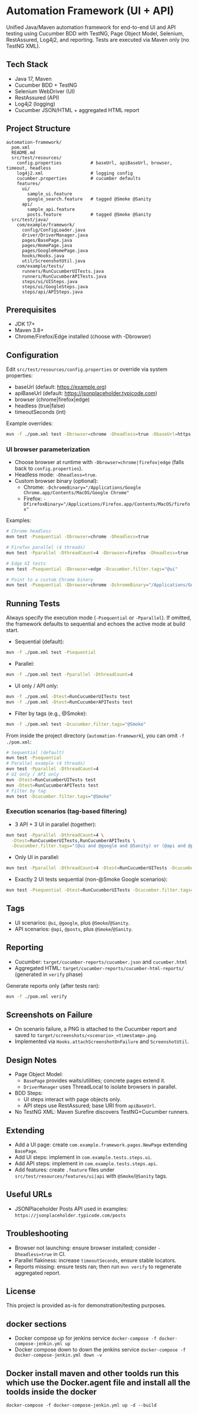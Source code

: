 # Automation Framework (UI + API)

Unified Java/Maven automation framework for end-to-end UI and API testing using Cucumber BDD with TestNG, Page Object Model, Selenium, RestAssured, Log4j2, and reporting. Tests are executed via Maven only (no TestNG XML).

## Tech Stack
- Java 17, Maven
- Cucumber BDD + TestNG
- Selenium WebDriver (UI)
- RestAssured (API)
- Log4j2 (logging)
- Cucumber JSON/HTML + aggregated HTML report

## Project Structure
```
automation-framework/
  pom.xml
  README.md
  src/test/resources/
    config.properties           # baseUrl, apiBaseUrl, browser, timeout, headless
    log4j2.xml                  # logging config
    cucumber.properties         # cucumber defaults
    features/
      ui/
        sample_ui.feature
        google_search.feature   # tagged @Smoke @Sanity
      api/
        sample_api.feature
        posts.feature           # tagged @Smoke @Sanity
  src/test/java/
    com/example/framework/
      config/ConfigLoader.java
      driver/DriverManager.java
      pages/BasePage.java
      pages/HomePage.java
      pages/GoogleHomePage.java
      hooks/Hooks.java
      util/ScreenshotUtil.java
    com/example/tests/
      runners/RunCucumberUITests.java
      runners/RunCucumberAPITests.java
      steps/ui/UISteps.java
      steps/ui/GoogleSteps.java
      steps/api/APISteps.java
```

## Prerequisites
- JDK 17+
- Maven 3.8+
- Chrome/Firefox/Edge installed (choose with -Dbrowser)

## Configuration
Edit `src/test/resources/config.properties` or override via system properties:
- baseUrl (default: https://example.org)
- apiBaseUrl (default: https://jsonplaceholder.typicode.com)
- browser (chrome|firefox|edge)
- headless (true|false)
- timeoutSeconds (int)

Example overrides:
```bash
mvn -f ./pom.xml test -Dbrowser=chrome -Dheadless=true -DbaseUrl=https://example.org -DapiBaseUrl=https://jsonplaceholder.typicode.com
```

### UI browser parameterization
- Choose browser at runtime with `-Dbrowser=chrome|firefox|edge` (falls back to `config.properties`).
- Headless mode: `-Dheadless=true`.
- Custom browser binary (optional):
  - Chrome: `-DchromeBinary="/Applications/Google Chrome.app/Contents/MacOS/Google Chrome"`
  - Firefox: `-DfirefoxBinary="/Applications/Firefox.app/Contents/MacOS/firefox"`

Examples:
```bash
# Chrome headless
mvn test -Psequential -Dbrowser=chrome -Dheadless=true

# Firefox parallel (4 threads)
mvn test -Pparallel -DthreadCount=4 -Dbrowser=firefox -Dheadless=true

# Edge UI tests
mvn test -Psequential -Dbrowser=edge -Dcucumber.filter.tags="@ui"

# Point to a custom Chrome binary
mvn test -Psequential -Dbrowser=chrome -DchromeBinary="/Applications/Google Chrome.app/Contents/MacOS/Google Chrome"
```

## Running Tests
Always specify the execution mode (`-Psequential` or `-Pparallel`). If omitted, the framework defaults to sequential and echoes the active mode at build start.

- Sequential (default):
```bash
mvn -f ./pom.xml test -Psequential
```
- Parallel:
```bash
mvn -f ./pom.xml test -Pparallel -DthreadCount=4
```
- UI only / API only:
```bash
mvn -f ./pom.xml -Dtest=RunCucumberUITests test
mvn -f ./pom.xml -Dtest=RunCucumberAPITests test
```
- Filter by tags (e.g., @Smoke):
```bash
mvn -f ./pom.xml test -Dcucumber.filter.tags="@Smoke"
```

From inside the project directory (`automation-framework`), you can omit `-f ./pom.xml`:
```bash
# Sequential (default)
mvn test -Psequential
# Parallel example (4 threads)
mvn test -Pparallel -DthreadCount=4
# UI only / API only
mvn -Dtest=RunCucumberUITests test
mvn -Dtest=RunCucumberAPITests test
# Filter by tag
mvn test -Dcucumber.filter.tags="@Smoke"
```

### Execution scenarios (tag-based filtering)
- 3 API + 3 UI in parallel (together):
```bash
mvn test -Pparallel -DthreadCount=4 \
  -Dtest=RunCucumberUITests,RunCucumberAPITests \
  -Dcucumber.filter.tags="(@ui and @google and @Sanity) or (@api and @posts)"
```

- Only UI in parallel:
```bash
mvn test -Pparallel -DthreadCount=4 -Dtest=RunCucumberUITests -Dcucumber.filter.tags="@ui"
```

- Exactly 2 UI tests sequential (non-@Smoke Google scenarios):
```bash
mvn test -Psequential -Dtest=RunCucumberUITests -Dcucumber.filter.tags="@ui and @google and @Sanity and not @Smoke"
```

## Tags
- UI scenarios: `@ui`, `@google`, plus `@Smoke`/`@Sanity`.
- API scenarios: `@api`, `@posts`, plus `@Smoke`/`@Sanity`.

## Reporting
- Cucumber: `target/cucumber-reports/cucumber.json` and `cucumber.html`
- Aggregated HTML: `target/cucumber-reports/cucumber-html-reports/` (generated in `verify` phase)

Generate reports only (after tests ran):
```bash
mvn -f ./pom.xml verify
```

## Screenshots on Failure
- On scenario failure, a PNG is attached to the Cucumber report and saved to `target/screenshots/<scenario>_<timestamp>.png`.
- Implemented via `Hooks.attachScreenshotOnFailure` and `ScreenshotUtil`.

## Design Notes
- Page Object Model:
  - `BasePage` provides waits/utilities; concrete pages extend it.
  - `DriverManager` uses ThreadLocal to isolate browsers in parallel.
- BDD Steps:
  - UI steps interact with page objects only.
  - API steps use RestAssured; base URI from `apiBaseUrl`.
- No TestNG XML: Maven Surefire discovers TestNG+Cucumber runners.

## Extending
- Add a UI page: create `com.example.framework.pages.NewPage` extending `BasePage`.
- Add UI steps: implement in `com.example.tests.steps.ui`.
- Add API steps: implement in `com.example.tests.steps.api`.
- Add features: create `.feature` files under `src/test/resources/features/ui|api` with `@Smoke`/`@Sanity` tags.

## Useful URLs
- JSONPlaceholder Posts API used in examples: `https://jsonplaceholder.typicode.com/posts`

## Troubleshooting
- Browser not launching: ensure browser installed; consider `-Dheadless=true` in CI.
- Parallel flakiness: increase `timeoutSeconds`, ensure stable locators.
- Reports missing: ensure tests ran; then run `mvn verify` to regenerate aggregated report.

## License
This project is provided as-is for demonstration/testing purposes.

## docker sections 

 - Docker compose up for jenkins service 
`docker-compose -f docker-compose-jenkin.yml up`
 - Docker compose down to down the jenkins service
`docker-compose -f docker-compose-jenkin.yml down -v`

## Docker install maven and other toolds run this which use the Docker.agent file and install all the toolds inside the docker
`docker-compose -f docker-compose-jenkin.yml up -d --build`

